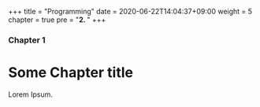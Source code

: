 +++
title = "Programming"
date = 2020-06-22T14:04:37+09:00
weight = 5
chapter = true
pre = "<b>2. </b>"
+++

### Chapter 1

# Some Chapter title

Lorem Ipsum.